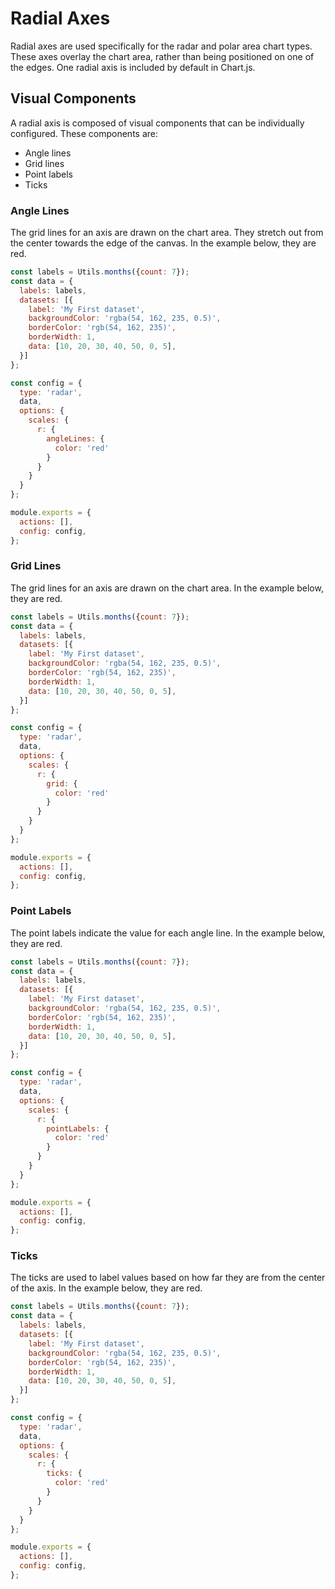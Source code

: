 # Radial Axes

Radial axes are used specifically for the radar and polar area chart types. These axes overlay the chart area, rather than being positioned on one of the edges. One radial axis is included by default in Chart.js.

## Visual Components

A radial axis is composed of visual components that can be individually configured. These components are:

- Angle lines
- Grid lines
- Point labels
- Ticks

### Angle Lines

The grid lines for an axis are drawn on the chart area. They stretch out from the center towards the edge of the canvas. In the example below, they are red.

```js
const labels = Utils.months({count: 7});
const data = {
  labels: labels,
  datasets: [{
    label: 'My First dataset',
    backgroundColor: 'rgba(54, 162, 235, 0.5)',
    borderColor: 'rgb(54, 162, 235)',
    borderWidth: 1,
    data: [10, 20, 30, 40, 50, 0, 5],
  }]
};

const config = {
  type: 'radar',
  data,
  options: {
    scales: {
      r: {
        angleLines: {
          color: 'red'
        }
      }
    }
  }
};

module.exports = {
  actions: [],
  config: config,
};
```

### Grid Lines

The grid lines for an axis are drawn on the chart area. In the example below, they are red.

```js
const labels = Utils.months({count: 7});
const data = {
  labels: labels,
  datasets: [{
    label: 'My First dataset',
    backgroundColor: 'rgba(54, 162, 235, 0.5)',
    borderColor: 'rgb(54, 162, 235)',
    borderWidth: 1,
    data: [10, 20, 30, 40, 50, 0, 5],
  }]
};

const config = {
  type: 'radar',
  data,
  options: {
    scales: {
      r: {
        grid: {
          color: 'red'
        }
      }
    }
  }
};

module.exports = {
  actions: [],
  config: config,
};
```

### Point Labels

The point labels indicate the value for each angle line. In the example below, they are red.

```js
const labels = Utils.months({count: 7});
const data = {
  labels: labels,
  datasets: [{
    label: 'My First dataset',
    backgroundColor: 'rgba(54, 162, 235, 0.5)',
    borderColor: 'rgb(54, 162, 235)',
    borderWidth: 1,
    data: [10, 20, 30, 40, 50, 0, 5],
  }]
};

const config = {
  type: 'radar',
  data,
  options: {
    scales: {
      r: {
        pointLabels: {
          color: 'red'
        }
      }
    }
  }
};

module.exports = {
  actions: [],
  config: config,
};
```

### Ticks

The ticks are used to label values based on how far they are from the center of the axis. In the example below, they are red.

```js
const labels = Utils.months({count: 7});
const data = {
  labels: labels,
  datasets: [{
    label: 'My First dataset',
    backgroundColor: 'rgba(54, 162, 235, 0.5)',
    borderColor: 'rgb(54, 162, 235)',
    borderWidth: 1,
    data: [10, 20, 30, 40, 50, 0, 5],
  }]
};

const config = {
  type: 'radar',
  data,
  options: {
    scales: {
      r: {
        ticks: {
          color: 'red'
        }
      }
    }
  }
};

module.exports = {
  actions: [],
  config: config,
};
```